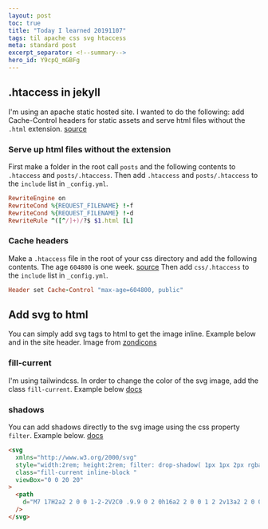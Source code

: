 ```yaml
---
layout: post
toc: true
title: "Today I learned 20191107"
tags: til apache css svg htaccess
meta: standard post
excerpt_separator: <!--summary-->
hero_id: Y9cpQ_mGBFg
---
```


## .htaccess in jekyll

I'm using an apache static hosted site. I wanted to do the following: add Cache-Control headers for static assets and serve html files without the `.html` extension. [source](https://stackoverflow.com/questions/30582225/remove-html-from-url-in-apache2)

<!--summary-->

### Serve up html files without the extension

First make a folder in the root call `posts` and the following contents to `.htaccess` and `posts/.htaccess`. Then add `.htaccess` and `posts/.htaccess` to the `include` list in `_config.yml`.

```ruby
RewriteEngine on
RewriteCond %{REQUEST_FILENAME} !-f
RewriteCond %{REQUEST_FILENAME} !-d
RewriteRule ^([^/]+)/?$ $1.html [L]
```

### Cache headers

Make a `.htaccess` file in the root of your css directory and add the following contents. The age `604800` is one week. [source](https://www.askapache.com/htaccess/speed-up-sites-with-htaccess-caching/) Then add `css/.htaccess` to the `include` list in `_config.yml`.

```ruby
Header set Cache-Control "max-age=604800, public"
```

## Add svg to html

You can simply add svg tags to html to get the image inline. Example below and in the site header. Image from [zondicons](https://www.zondicons.com/)

### fill-current

I'm using tailwindcss. In order to change the color of the svg image, add the class `fill-current`. Example below [docs](https://tailwindcss.com/docs/fill/#usage)

### shadows

You can add shadows directly to the svg image using the css property `filter`. Example below. [docs](https://developer.mozilla.org/en-US/docs/Web/CSS/filter)



```html
<svg
  xmlns="http://www.w3.org/2000/svg"
  style="width:2rem; height:2rem; filter: drop-shadow( 1px 1px 2px rgba(0, 0, 0, .7));"
  class="fill-current inline-block "
  viewBox="0 0 20 20"
>
  <path
    d="M7 17H2a2 2 0 0 1-2-2V2C0 .9.9 0 2 0h16a2 2 0 0 1 2 2v13a2 2 0 0 1-2 2h-5l4 2v1H3v-1l4-2zM2 2v11h16V2H2z"
  />
</svg>
```
